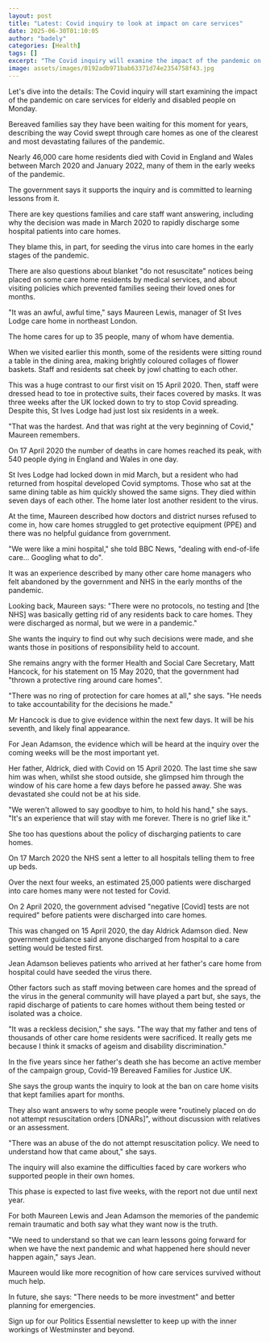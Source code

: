 ```yaml
---
layout: post
title: "Latest: Covid inquiry to look at impact on care services"
date: 2025-06-30T01:10:05
author: "badely"
categories: [Health]
tags: []
excerpt: "The Covid inquiry will examine the impact of the pandemic on care services, starting on Monday."
image: assets/images/0192adb971bab63371d74e2354758f43.jpg
---
```


Let's dive into the details: The Covid inquiry will start examining the impact of the pandemic on care services for elderly and disabled people on Monday. 

Bereaved families say they have been waiting for this moment for years, describing the way Covid swept through care homes as one of the clearest and most devastating failures of the pandemic. 

Nearly 46,000 care home residents died with Covid in England and Wales between March 2020 and January 2022, many of them in the early weeks of the pandemic. 

The government says it supports the inquiry and is committed to learning lessons from it. 

There are key questions families and care staff want answering, including why the decision was made in March 2020 to rapidly discharge some hospital patients into care homes.

They blame this, in part, for seeding the virus into care homes in the early stages of the pandemic.

There are also questions about blanket "do not resuscitate" notices being placed on some care home residents by medical services, and about visiting policies which prevented families seeing their loved ones for months.

"It was an awful, awful time," says Maureen Lewis, manager of St Ives Lodge care home in northeast London.

The home cares for up to 35 people, many of whom have dementia. 

When we visited earlier this month, some of the residents were sitting round a table in the dining area, making brightly coloured collages of flower baskets. Staff and residents sat cheek by jowl chatting to each other.

This was a huge contrast to our first visit on 15 April 2020. Then, staff were dressed head to toe in protective suits, their faces covered by masks. It was three weeks after the UK locked down to try to stop Covid spreading. Despite this, St Ives Lodge had just lost six residents in a week.

"That was the hardest. And that was right at the very beginning of Covid," Maureen remembers. 

On 17 April 2020 the number of deaths in care homes reached its peak, with 540 people dying in England and Wales in one day.

St Ives Lodge had locked down in mid March, but a resident who had returned from hospital developed Covid symptoms. Those who sat at the same dining table as him quickly showed the same signs. They died within seven days of each other. The home later lost another resident to the virus.

At the time, Maureen described how doctors and district nurses refused to come in, how care homes struggled to get protective equipment (PPE) and there was no helpful guidance from government.

"We were like a mini hospital," she told BBC News, "dealing with end-of-life care... Googling what to do". 

It was an experience described by many other care home managers who felt abandoned by the government and NHS in the early months of the pandemic.  

Looking back, Maureen says: "There were no protocols, no testing and [the NHS] was basically getting rid of any residents back to care homes. They were discharged as normal, but we were in a pandemic."

She wants the inquiry to find out why such decisions were made, and she wants those in positions of responsibility held to account.

She remains angry with the former Health and Social Care Secretary, Matt Hancock, for his statement on 15 May 2020, that the government had "thrown a protective ring around care homes". 

"There was no ring of protection for care homes at all," she says. "He needs to take accountability for the decisions he made."

Mr Hancock is due to give evidence within the next few days. It will be his seventh, and likely final appearance.

For Jean Adamson, the evidence which will be heard at the inquiry over the coming weeks will be the most important yet.

Her father, Aldrick, died with Covid on 15 April 2020. The last time she saw him was when, whilst she stood outside, she glimpsed him through the window of his care home a few days before he passed away. She was devastated she could not be at his side.

"We weren't allowed to say goodbye to him, to hold his hand," she says. "It's an experience that will stay with me forever. There is no grief like it."

She too has questions about the policy of discharging patients to care homes. 

On 17 March 2020 the NHS sent a letter to all hospitals telling them to free up beds. 

Over the next four weeks, an estimated 25,000 patients were discharged into care homes many were not tested for Covid.  

On 2 April 2020, the government advised "negative [Covid] tests are not required" before patients were discharged into care homes.

This was changed on 15 April 2020, the day Aldrick Adamson died. New government guidance said anyone discharged from hospital to a care setting would be tested first. 

Jean Adamson believes patients who arrived at her father's care home from hospital could have seeded the virus there. 

Other factors such as staff moving between care homes and the spread of the virus in the general community will have played a part but, she says, the rapid discharge of patients to care homes without them being tested or isolated was a choice. 

"It was a reckless decision," she says. "The way that my father and tens of thousands of other care home residents were sacrificed. It really gets me because I think it smacks of ageism and disability discrimination."

In the five years since her father's death she has become an active member of the campaign group, Covid-19 Bereaved Families for Justice UK.

She says the group wants the inquiry to look at the ban on care home visits that kept families apart for months.

They also want answers to why some people were "routinely placed on do not attempt resuscitation orders [DNARs]", without discussion with relatives or an assessment.

"There was an abuse of the do not attempt resuscitation policy. We need to understand how that came about," she says.

The inquiry will also examine the difficulties faced by care workers who supported people in their own homes.

This phase is expected to last five weeks, with the report not due until next year.

For both Maureen Lewis and Jean Adamson the memories of the pandemic remain traumatic and both say what they want now is the truth.

"We need to understand so that we can learn lessons going forward for when we have the next pandemic and what happened here should never happen again," says Jean.

Maureen would like more recognition of how care services survived without much help. 

In future, she says: "There needs to be more investment" and better planning for emergencies.

Sign up for our Politics Essential newsletter to keep up with the inner workings of Westminster and beyond.

